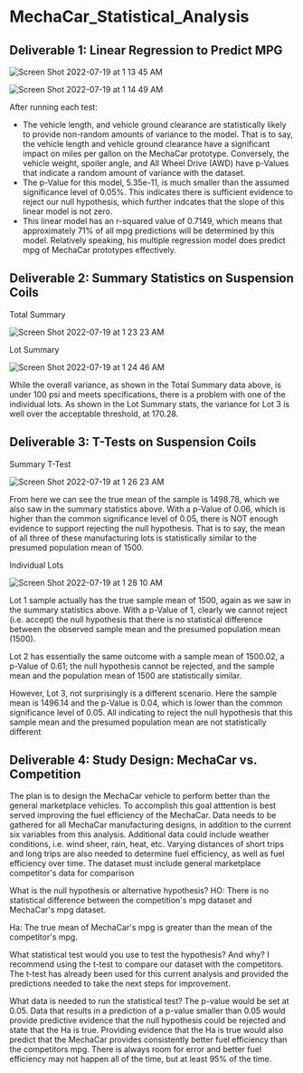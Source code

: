 # MechaCar_Statistical_Analysis

## Deliverable 1: Linear Regression to Predict MPG

![Screen Shot 2022-07-19 at 1 13 45 AM](https://user-images.githubusercontent.com/98680133/179672369-45bd8a78-2c24-4ddc-8fe5-0b5dc2349a9f.png)

![Screen Shot 2022-07-19 at 1 14 49 AM](https://user-images.githubusercontent.com/98680133/179672388-4fb7495e-e185-49f9-8774-0b0fa4a80fe1.png)

After running each test:
- The vehicle length, and vehicle ground clearance are statistically likely to provide non-random amounts of variance to the model. That is to say, the vehicle length and vehicle ground clearance have a significant impact on miles per gallon on the MechaCar prototype. Conversely, the vehicle weight, spoiler angle, and All Wheel Drive (AWD) have p-Values that indicate a random amount of variance with the dataset.
- The p-Value for this model, 5.35e-11, is much smaller than the assumed significance level of 0.05%. This indicates there is sufficient evidence to reject our null hypothesis, which further indcates that the slope of this linear model is not zero.
- This linear model has an r-squared value of 0.7149, which means that approximately 71% of all mpg predictions will be determined by this model. Relatively speaking, his multiple regression model does predict mpg of MechaCar prototypes effectively.

## Deliverable 2: Summary Statistics on Suspension Coils

Total Summary 

![Screen Shot 2022-07-19 at 1 23 23 AM](https://user-images.githubusercontent.com/98680133/179672570-141eea5f-998e-4be3-ba2d-4bee3203cd8b.png)

Lot Summary 

![Screen Shot 2022-07-19 at 1 24 46 AM](https://user-images.githubusercontent.com/98680133/179672587-e5cc10eb-a831-43dc-afb4-14ebf310c4e3.png)

While the overall variance, as shown in the Total Summary data above, is under 100 psi and meets specifications, there is a problem with one of the individual lots. As shown in the Lot Summary stats, the variance for Lot 3 is well over the acceptable threshold, at 170.28.

## Deliverable 3: T-Tests on Suspension Coils

Summary T-Test 

![Screen Shot 2022-07-19 at 1 26 23 AM](https://user-images.githubusercontent.com/98680133/179672873-efb62bee-322b-41d4-95fb-8af150907800.png)

From here we can see the true mean of the sample is 1498.78, which we also saw in the summary statistics above. With a p-Value of 0.06, which is higher than the common significance level of 0.05, there is NOT enough evidence to support rejecting the null hypothesis. That is to say, the mean of all three of these manufacturing lots is statistically similar to the presumed population mean of 1500.

Individual Lots 

![Screen Shot 2022-07-19 at 1 28 10 AM](https://user-images.githubusercontent.com/98680133/179672990-b80d6d7c-9891-40d7-817c-6b7bd5408c7c.png)

Lot 1 sample actually has the true sample mean of 1500, again as we saw in the summary statistics above. With a p-Value of 1, clearly we cannot reject (i.e. accept) the null hypothesis that there is no statistical difference between the observed sample mean and the presumed population mean (1500).

Lot 2 has essentially the same outcome with a sample mean of 1500.02, a p-Value of 0.61; the null hypothesis cannot be rejected, and the sample mean and the population mean of 1500 are statistically similar.

However, Lot 3, not surprisingly is a different scenario. Here the sample mean is 1496.14 and the p-Value is 0.04, which is lower than the common significance level of 0.05. All indicating to reject the null hypothesis that this sample mean and the presumed population mean are not statistically different

## Deliverable 4: Study Design: MechaCar vs. Competition

The plan is to design the MechaCar vehicle to perform better than the general marketplace vehicles. To accomplish this goal atttention is best served improving the fuel efficiency of the MechaCar. Data needs to be gathered for all MechaCar manufacturing designs, in addition to the current six variables from this analysis. Additional data could include weather conditions, i.e. wind sheer, rain, heat, etc. Varying distances of short trips and long trips are also needed to determine fuel efficiency, as well as fuel efficiency over time. The dataset must include general marketplace competitor's data for comparison

What is the null hypothesis or alternative hypothesis? HO: There is no statistical difference between the competition's mpg dataset and MechaCar's mpg dataset.

Ha: The true mean of MechaCar's mpg is greater than the mean of the competitor's mpg.

What statistical test would you use to test the hypothesis? And why? I recommend using the t-test to compare our dataset with the competitors. The t-test has already been used for this current analysis and provided the predictions needed to take the next steps for improvement.

What data is needed to run the statistical test? The p-value would be set at 0.05. Data that results in a prediction of a p-value smaller than 0.05 would provide predictive evidence that the null hypothesis could be rejected and state that the Ha is true. Providing evidence that the Ha is true would also predict that the MechaCar provides consistently better fuel efficiency than the competitors mpg. There is always room for error and better fuel efficiency may not happen all of the time, but at least 95% of the time.



